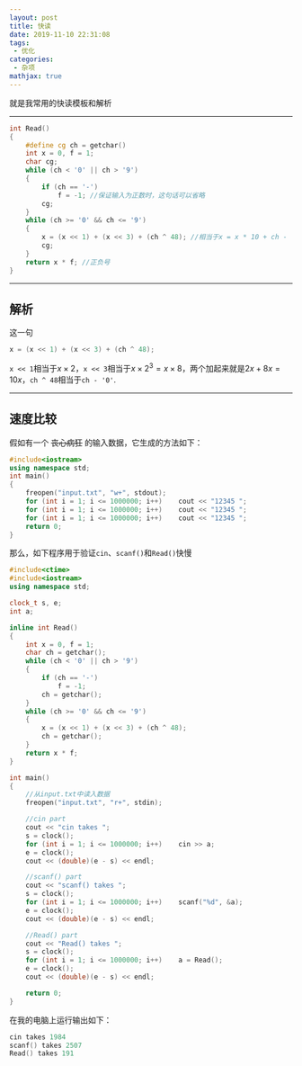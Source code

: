 ```yaml
---
layout: post
title: 快读
date: 2019-11-10 22:31:08
tags:
 - 优化
categories:
 - 杂项
mathjax: true
---
```


就是我常用的快读模板和解析

<!-- more -->

---

```cpp
int Read()
{
    #define cg ch = getchar()
    int x = 0, f = 1;
    char cg;
    while (ch < '0' || ch > '9')
    {
        if (ch == '-')
            f = -1; //保证输入为正数时，这句话可以省略
        cg;
    }
    while (ch >= '0' && ch <= '9')
    {
        x = (x << 1) + (x << 3) + (ch ^ 48); //相当于x = x * 10 + ch - '0'
        cg;
    }
    return x * f; //正负号
}
```

---
## 解析

这一句

```cpp
x = (x << 1) + (x << 3) + (ch ^ 48);
```

`x << 1`相当于$x\times2$，`x << 3`相当于$x\times2^3=x\times8$，两个加起来就是$2x+8x=10x$，`ch ^ 48`相当于`ch - '0'`. 

---
## 速度比较

假如有一个 ~~丧心病狂~~ 的输入数据，它生成的方法如下：

```cpp
#include<iostream>
using namespace std;
int main()
{
    freopen("input.txt", "w+", stdout);
    for (int i = 1; i <= 1000000; i++)    cout << "12345 ";
    for (int i = 1; i <= 1000000; i++)    cout << "12345 ";
    for (int i = 1; i <= 1000000; i++)    cout << "12345 ";
    return 0;
}
```

那么，如下程序用于验证`cin`、`scanf()`和`Read()`快慢

```cpp
#include<ctime>
#include<iostream>
using namespace std;

clock_t s, e;
int a;

inline int Read()
{
    int x = 0, f = 1;
    char ch = getchar();
    while (ch < '0' || ch > '9')
    {
        if (ch == '-')
            f = -1;
        ch = getchar();
    }
    while (ch >= '0' && ch <= '9')
    {
        x = (x << 1) + (x << 3) + (ch ^ 48);
        ch = getchar();
    }
    return x * f;
}

int main()
{
    //从input.txt中读入数据
    freopen("input.txt", "r+", stdin);

    //cin part
    cout << "cin takes ";
    s = clock();
    for (int i = 1; i <= 1000000; i++)    cin >> a;
    e = clock();
    cout << (double)(e - s) << endl;

    //scanf() part
    cout << "scanf() takes ";
    s = clock();
    for (int i = 1; i <= 1000000; i++)    scanf("%d", &a);
    e = clock();
    cout << (double)(e - s) << endl;

    //Read() part
    cout << "Read() takes ";
    s = clock();
    for (int i = 1; i <= 1000000; i++)    a = Read();
    e = clock();
    cout << (double)(e - s) << endl;

    return 0;
}
```

在我的电脑上运行输出如下：

```cpp
cin takes 1984
scanf() takes 2507
Read() takes 191
```